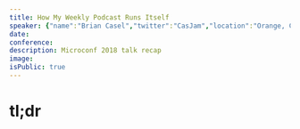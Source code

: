 ```yaml
---
title: How My Weekly Podcast Runs Itself
speaker: {"name":"Brian Casel","twitter":"CasJam","location":"Orange, CT","description":"I write and teach at https://t.co/EzuBANE6aH // I run https://t.co/tBV75It94E // I co-host the https://t.co/7E9NbmcQwv podcast.","verified":false,"image":"https://pbs.twimg.com/profile_images/964162706839187457/7Kxj-6V6.jpg","website":"http://productizeandscale.com"}
date:
conference:
description: Microconf 2018 talk recap
image:
isPublic: true
---
```


# tl;dr

